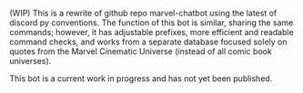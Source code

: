 (WIP)
This is a rewrite of github repo marvel-chatbot using the latest of discord py conventions.
The function of this bot is similar, sharing the same commands; however, it has adjustable prefixes, more efficient and readable command checks, and works from a separate database focused solely on quotes from the Marvel Cinematic Universe (instead of all comic book universes).

This bot is a current work in progress and has not yet been published.

